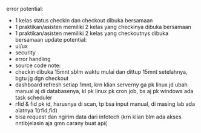 error potential:
* 1 kelas status checkin dan checkout dibuka bersamaan
* 1 praktikan/asisten memiliki 2 kelas yang checkinya dibuka bersamaan
* 1 praktikan/asisten memiliki 2 kelas yang checkoutnys dibuka bersamaan
update potential:
* ui/ux
* security
* error handling
* source code
note:
* checkin dibuka 15mnt sblm waktu mulai dan dittup 15mnt setelahnya, bgtu jg dgn checkout
* dashboard refresh setiap 1mnt, krn klian serverny ga pk linux jd ubah manual aj di databasenya, kl pk linux pk cron job, bs aj pk windows ada task scheduler 
* rfid & fid pk id, harusnya di scan,  tp bsa input manual, di masing lab ada alatnya 1(rfid,fid)
* bisa request dan ngirim data dari infotech (krn klian blm ada akses nntibjelasin aja gmn carany buat api(